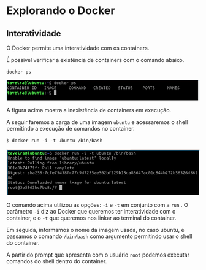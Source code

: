 # Explorando o Docker #

## Interatividade ##
>
O Docker permite uma interatividade com os containers. 
>
>
É possível verificar a existência de containers com o comando abaixo.
> 
>
```
docker ps
```
>
![Contaniners em execução.](/11-docker/02-instalacao/99-imagens/tela_07.png "Containers em execução.")
>
>
A figura acima mostra a inexistência de containers em execução.
>
>
A seguir faremos a carga de uma imagem `ubuntu` e acessaremos 
o shell permitindo a execução de comandos no container.
>
>
```
$ docker run -i -t ubuntu /bin/bash
```
> 
>
![Interação com Containers.](/11-docker/02-instalacao/99-imagens/tela_08.png "Interação com Containers.")
>
>
O comando acima utilizou as opções: `-i` e `-t` em conjunto
com a `run` . O parâmetro `-i` diz ao Docker que queremos ter
interatividade com o container, e o `-t` que queremos nos linkar
ao terminal do container. 
>
Em seguida, informamos o nome da imagem usada, no caso ubuntu, e passamos o 
comando `/bin/bash` como argumento permitindo usar o shell do container.
>
>
A partir do prompt que apresenta com o usuário `root` podemos executar 
comandos do shell dentro do container.  
>





